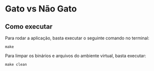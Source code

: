 # Gato vs Não Gato

## Como executar

Para rodar a aplicação, basta executar o seguinte comando no terminal:

    make

Para limpar os binários e arquivos do ambiente virtual, basta executar:

    make clean
